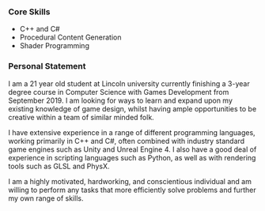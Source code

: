 ### Core Skills
- C++ and C#
- Procedural Content Generation
- Shader Programming

### Personal Statement
I am a 21 year old student at Lincoln university currently finishing a 3-year degree course in Computer Science with Games Development from September 2019.  I am looking for ways to learn and expand upon my existing knowledge of game design, whilst having ample opportunities to be creative within a team of similar minded folk.

I have extensive experience in a range of different programming languages, working primarily in C++ and C#, often combined with industry standard game engines such as Unity and Unreal Engine 4. I also have a good deal of experience in scripting languages such as Python, as well as with rendering tools such as GLSL and PhysX. 
 
I am a highly motivated, hardworking, and conscientious individual and am willing to perform any tasks that more efficiently solve problems and further my own range of skills.
